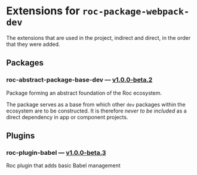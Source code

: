 # Extensions for `roc-package-webpack-dev`

The extensions that are used in the project, indirect and direct, in the order that they were added.

## Packages
### roc-abstract-package-base-dev — [v1.0.0-beta.2](https://www.npmjs.com/package/roc-abstract-package-base-dev)
Package forming an abstract foundation of the Roc ecosystem.

The package serves as a base from which other `dev` packages within the ecosystem are to be constructed.
It is therefore _never to be included_ as a direct dependency in app or component projects.

## Plugins
### roc-plugin-babel — [v1.0.0-beta.3](https://www.npmjs.com/package/roc-plugin-babel)
Roc plugin that adds basic Babel management
